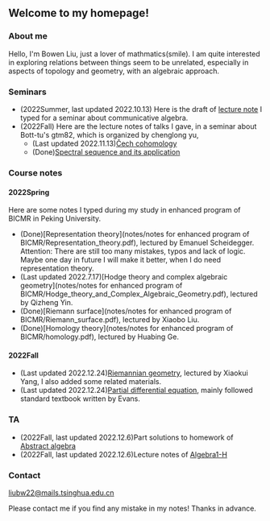 ## Welcome to my homepage!

### About me
Hello, I'm Bowen Liu, just a lover of mathmatics(smile). I am quite interested in exploring relations between things seem to be unrelated, especially in aspects of topology and geometry, with an algebraic approach. 


### Seminars

* (2022Summer, last updated 2022.10.13) Here is the draft of [lecture note](notes/2022Summer/note_for_atiyah's_CA.pdf) I typed for a seminar about communicative algebra.
* (2022Fall) Here are the lecture notes of talks I gave, in a seminar about Bott-tu's gtm82, which is organized by chenglong yu,
   - (Last updated 2022.11.13)[Čech cohomology](notes/2022Fall/Cech_cohomology.pdf)
   - (Done)[Spectral sequence and its application](notes/2022Fall/Spectral_sequence.pdf)


### Course notes

#### 2022Spring

Here are some notes I typed during my study in enhanced program of BICMR in Peking University. 
* (Done)[Representation theory](notes/notes for enhanced program of BICMR/Representation_theory.pdf), lectured by Emanuel Scheidegger. Attention: There are still too many mistakes, typos and lack of logic. Maybe one day in future I will make it better, when I do need representation theory. 
* (Last updated 2022.7.17)[Hodge theory and complex algebraic geometry](notes/notes for enhanced program of BICMR/Hodge_theory_and_Complex_Algebraic_Geometry.pdf), lectured by Qizheng Yin.
* (Done)[Riemann surface](notes/notes for enhanced program of BICMR/Riemann_surface.pdf), lectured by Xiaobo Liu.
* (Done)[Homology theory](notes/notes for enhanced program of BICMR/homology.pdf), lectured by Huabing Ge.


#### 2022Fall
* (Last updated 2022.12.24)[Riemannian geometry](notes/2022Fall/Riemannian_geo.pdf), lectured by Xiaokui Yang, I also added some related materials.
* (Last updated 2022.12.24)[Partial differential equation](notes/2022Fall/pde.pdf), mainly followed standard textbook written by Evans.

### TA

* (2022Fall, last updated 2022.12.6)Part solutions to homework of [Abstract algebra](notes/2022Fall/Sol_to_abstract_algebra.pdf)
* (2022Fall, last updated 2022.12.6)Lecture notes of [Algebra1-H](notes/2022Fall/Algebra1-H.pdf)

### Contact
liubw22@mails.tsinghua.edu.cn

Please contact me if you find any mistake in my notes! Thanks in advance.
